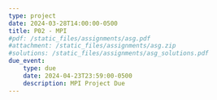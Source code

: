 ```yaml
---
type: project
date: 2024-03-28T14:00:00-0500
title: P02 - MPI
#pdf: /static_files/assignments/asg.pdf
#attachment: /static_files/assignments/asg.zip
#solutions: /static_files/assignments/asg_solutions.pdf
due_event: 
    type: due
    date: 2024-04-23T23:59:00-0500
    description: MPI Project Due
---
```

